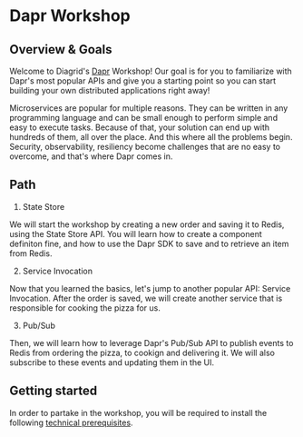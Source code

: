 # Dapr Workshop

## Overview & Goals

Welcome to Diagrid's [Dapr](https://dapr.io/) Workshop! Our goal is for you to familiarize with Dapr's most popular APIs and give you a starting point so you can start building your own distributed applications right away!

Microservices are popular for multiple reasons. They can be written in any programming language and can be small enough to perform simple and easy to execute tasks. Because of that, your solution can end up with hundreds of them, all over the place. And this where all the problems begin. Security, observability, resiliency become challenges that are no easy to overcome, and that's where Dapr comes in.

## Path

1. State Store

We will start the workshop by creating a new order and saving it to Redis, using the State Store API. You will learn how to create a component definiton fine, and how to use the Dapr SDK to save and to retrieve an item from Redis.

2. Service Invocation

Now that you learned the basics, let's jump to another popular API: Service Invocation. After the order is saved, we will create another service that is responsible for cooking the pizza for us.

3. Pub/Sub

Then, we will learn how to leverage Dapr's Pub/Sub API to publish events to Redis from ordering the pizza, to cookign and delivering it. We will also subscribe to these events and updating them in the UI.

## Getting started

In order to partake in the workshop, you will be required to install the following [technical prerequisites](./docs/prerequisites.md).
